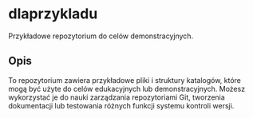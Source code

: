 # dlaprzykladu


Przykładowe repozytorium do celów demonstracyjnych.


## Opis

To repozytorium zawiera przykładowe pliki i struktury katalogów, które mogą być użyte do celów edukacyjnych lub demonstracyjnych. Możesz wykorzystać je do nauki zarządzania repozytoriami Git, tworzenia dokumentacji lub testowania różnych funkcji systemu kontroli wersji.